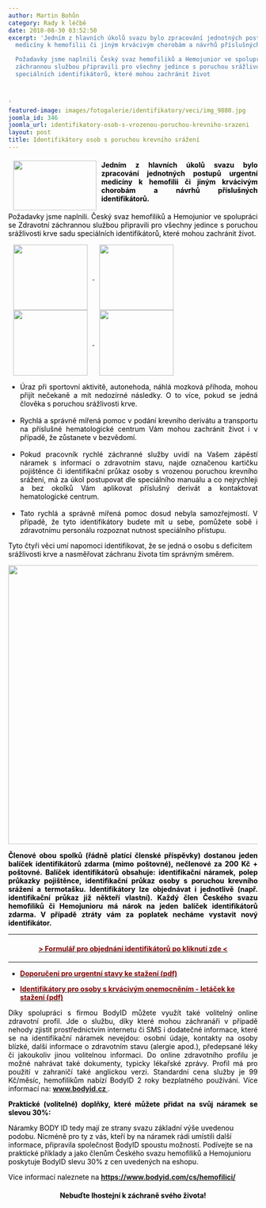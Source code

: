 ```yaml
---
author: Martin Bohůn
category: Rady k léčbě
date: 2018-08-30 03:52:50
excerpt: 'Jedním z hlavních úkolů svazu bylo zpracování jednotných postupů urgentní
  medicíny k hemofilii či jiným krvácivým chorobám a návrhů příslušných identifikátorů

  Požadavky jsme naplnili Český svaz hemofiliků a Hemojunior ve spolupráci se Zdravotní
  záchrannou službou připravili pro všechny jedince s poruchou srážlivosti krve sadu
  speciálních identifikátorů, které mohou zachránit život

   

'
featured-image: images/fotogalerie/identifikatory/veci/img_9880.jpg
joomla_id: 346
joomla_url: identifikatory-osob-s-vrozenou-poruchou-krevniho-srazeni
layout: post
title: Identifikátory osob s poruchou krevního srážení
---
```


<h4 style="text-align: justify;">
 <img border="0" height="100" src="{{ site.baseurl }}/images/fotogalerie/identifikatory/veci/img_9880.jpg" style="float: left; margin-left: 10px; margin-right: 10px;" width="168"/>
 <span style="color: #000000;">
  Jedním z hlavních úkolů svazu bylo zpracování jednotných postupů urgentní medicíny k hemofilii či jiným krvácivým chorobám a návrhů příslušných identifikátorů.
 </span>
</h4>
<p style="text-align: justify;">
 <span style="color: #000000;">
  Požadavky jsme naplnili. Český svaz hemofiliků a Hemojunior ve spolupráci se Zdravotní záchrannou službou připravili pro všechny jedince s poruchou srážlivosti krve sadu speciálních identifikátorů, které mohou zachránit život.
 </span>
</p>
<p>
 <span style="color: #000000;">
 </span>
</p>
<p>
 <span style="color: #000000;">
  <a href="index.php/cs/doplnkove-informace/rady-lecba/346-identifikatory-osob-s-vrozenou-poruchou-krevniho-srazeni" title="Identifikátory osob s vrozeným krvácivým onemocněním">
   <img border="0" height="132" src="{{ site.baseurl }}/images/fotogalerie/identifikatory/veci/1.jpg" style="margin-left: 10px; margin-right: 10px; vertical-align: middle;" width="150"/>
  </a>
  <a href="index.php/cs/doplnkove-informace/rady-lecba/346-identifikatory-osob-s-vrozenou-poruchou-krevniho-srazeni" title="Identifikátory osob s vrozeným krvácivým onemocněním">
   <img border="0" height="132" src="{{ site.baseurl }}/images/fotogalerie/identifikatory/veci/3.jpg" style="margin-left: 10px; margin-right: 10px; vertical-align: middle;" width="150"/>
  </a>
  <a href="index.php/cs/doplnkove-informace/rady-lecba/346-identifikatory-osob-s-vrozenou-poruchou-krevniho-srazeni" title="Identifikátory osob s vrozeným krvácivým onemocněním">
   <img border="0" height="132" src="{{ site.baseurl }}/images/fotogalerie/identifikatory/veci/2.jpg" style="margin-left: 10px; margin-right: 10px; vertical-align: middle;" width="150"/>
  </a>
  <a href="index.php/cs/doplnkove-informace/rady-lecba/346-identifikatory-osob-s-vrozenou-poruchou-krevniho-srazeni" title="Identifikátory osob s vrozeným krvácivým onemocněním">
   <img border="0" height="132" src="{{ site.baseurl }}/images/fotogalerie/identifikatory/veci/4.jpg" style="margin-left: 10px; margin-right: 10px; vertical-align: middle;" width="150"/>
  </a>
 </span>
</p>
<ul>
 <li style="text-align: justify;">
  <span style="color: #000000;">
   Úraz při sportovní aktivitě, autonehoda, náhlá mozková příhoda, mohou přijít nečekaně a mít nedozírné následky. O to více, pokud se jedná člověka s poruchou srážlivosti krve.
   <br/>
   <br/>
  </span>
 </li>
 <li dir="ltr" style="text-align: justify;">
  <span style="color: #000000;">
   Rychlá a správně mířená pomoc v podání krevního derivátu a transportu na příslušné hematologické centrum Vám mohou zachránit život i v případě, že zůstanete v bezvědomí.
   <br/>
   <br/>
  </span>
 </li>
 <li style="text-align: justify;">
  <span style="color: #000000;">
   Pokud pracovník rychlé záchranné služby uvidí na Vašem zápěstí náramek s informací o zdravotním stavu, najde označenou kartičku pojištěnce či identifikační průkaz osoby s vrozenou poruchou krevního srážení, má za úkol postupovat dle speciálního manuálu a co nejrychleji a bez okolků Vám aplikovat příslušný derivát a kontaktovat hematologické centrum.
   <br/>
   <br/>
  </span>
 </li>
 <li style="text-align: justify;">
  <span style="color: #000000;">
   Tato rychlá a správně mířená pomoc dosud nebyla samozřejmostí. V případě, že tyto identifikátory budete mít u sebe, pomůžete sobě i zdravotnímu personálu rozpoznat nutnost speciálního přístupu.
  </span>
 </li>
</ul>
<p>
 <span style="color: #000000;">
  Tyto čtyři věci umí napomoci identifikovat, že se jedná o osobu s deficitem srážlivosti krve a nasměřovat záchranu života tím správným směrem.
 </span>
</p>
<p>
 <a href="images/fotogalerie/identifikatory/veci/letacek_pro_pacienty_26027.jpg" target="_blank" title="Klikni pro zvětšení">
  <img alt="" border="0" height="562" src="{{ site.baseurl }}/images/fotogalerie/identifikatory/veci/letacek_pro_pacienty_26027.jpg" style="display: block; margin-left: auto; margin-right: auto;" width="697"/>
 </a>
</p>
<p style="text-align: justify;">
 <span style="color: #000000;">
  <strong>
   Členové obou spolků (řádně platící členské příspěvky) dostanou jeden balíček identifikátorů zdarma
  </strong>
  <strong>
   (mimo poštovné), nečlenové za 200 Kč + poštovné. Balíček identifikátorů obsahuje: identifikační náramek,
  </strong>
  <strong>
   polep průkazky pojištěnce, identifikační průkaz osoby s poruchou krevního srážení a termotašku.
  </strong>
  <strong>
   Identifikátory lze objednávat i jednotlivě (např. identifikační průkaz již někteří vlastní).
  </strong>
  <strong>
   Každý člen Českého svazu hemofiliků či Hemojunioru má nárok na jeden balíček identifikátorů zdarma. V případě ztráty vám za poplatek necháme vystavit nový identifikátor.
  </strong>
 </span>
</p>
<hr/>
<h4 style="text-align: center;">
 <strong>
  <span style="color: #800000;">
   <a href="https://goo.gl/forms/XCPlTCgjoHbpZChK2" title="Identifikátory osob s vrozeným krvácivým onemocněním">
    <span style="color: #800000;">
     &gt; Formulář pro objednání identifikátorů po kliknutí zde &lt;
    </span>
   </a>
  </span>
 </strong>
</h4>
<hr/>
<ul>
 <li>
  <span style="color: #800000;">
   <strong>
    <a href="images/dokumenty-pdf-doc/identifikatory/pristup_k_hemofilikovi.pdf" title="Doporučení pro urgentní stavy u osob s vrozeným krvácivým onemocněním">
     <span style="color: #800000;">
      Doporučení pro urgentní stavy ke stažení (pdf)
     </span>
    </a>
    <br/>
   </strong>
  </span>
 </li>
</ul>
<ul>
 <li>
  <strong>
   <a href="images/dokumenty-pdf-doc/identifikatory/letacek-identifikatory-hemofilici.pdf" title="Identifikatory pro osobyt s vrozenym krvacivym onemocnenim">
    <span style="color: #800000;">
     Identifikátory pro osoby s krvácivým onemocněním - letáček ke stažení (pdf)
    </span>
   </a>
   <span style="color: #800000;">
    <span style="color: #800000;">
     <br/>
    </span>
   </span>
  </strong>
 </li>
</ul>
<p style="text-align: justify;">
 <span style="color: #000000;">
  Díky spolupráci s firmou BodyID můžete využít také volitelný online zdravotní profil. Jde o službu, díky které mohou záchranáři v případě nehody zjistit prostřednictvím internetu či SMS i dodatečné informace, které se na identifikační náramek nevejdou: osobní údaje, kontakty na osoby blízké, další informace o zdravotním stavu (alergie apod.), předepsané léky či jakoukoliv jinou volitelnou informaci. Do online zdravotního profilu je možné nahrávat také dokumenty, typicky lékařské zprávy. Profil má pro použití v zahraničí také anglickou verzi. Standardní cena služby je 99 Kč/měsíc, hemofilikům nabízí BodyID 2 roky bezplatného používání. Více informací na:
 </span>
 <strong>
  <a href="https://www.bodyid.com/cs/" target="_blank" title="BodyID">
   www.bodyid.cz
  </a>
 </strong>
 .
</p>
<p style="text-align: justify;">
 <span style="color: #000000;">
  <strong>
   <span style="font-size: 1em;">
    Praktické (volitelné) doplňky, které můžete přidat na svůj náramek se slevou 30%:
   </span>
  </strong>
 </span>
</p>
<p>
 <span style="color: #000000;">
  Náramky BODY ID tedy mají ze strany svazu základní výše uvedenou podobu. Nicméně pro ty z vás, kteří by na náramek rádi umístili další informace, připravila společnost BodyID spoustu možností. Podívejte se na praktické příklady a jako členům Českého svazu hemofiliků a Hemojunioru poskytuje BodyID slevu 30% z cen uvedených na eshopu.
 </span>
</p>
<p>
 <span style="color: #000000;">
  Více informací naleznete na
 </span>
 <strong>
  <a href="https://www.bodyid.com/cs/hemofilici/" target="_blank" title="BodyID a Český svaz hemofiliků">
   https://www.bodyid.com/cs/hemofilici/
  </a>
 </strong>
</p>
<h4 style="text-align: center;">
 <span style="color: #000000;">
  Nebuďte lhostejní k záchraně svého života!
 </span>
</h4>
<p>
 <span style="color: #000000;">
 </span>
</p>